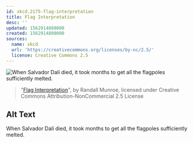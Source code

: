 ```yaml
---
id: xkcd.2175-flag-interpretation
title: Flag Interpretation
desc: ''
updated: 1562914800000
created: 1562914800000
sources:
  name: xkcd
  url: 'https://creativecommons.org/licenses/by-nc/2.5/'
  license: Creative Commons 2.5
---
```

![When Salvador Dalí died, it took months to get all the flagpoles sufficiently melted.](https://imgs.xkcd.com/comics/flag_interpretation.png)
> "[Flag Interpretation](https://xkcd.com/2175/)", by Randall Munroe, licensed under Creative Commons Attribution-NonCommercial 2.5 License

## Alt Text
When Salvador Dalí died, it took months to get all the flagpoles sufficiently melted.
